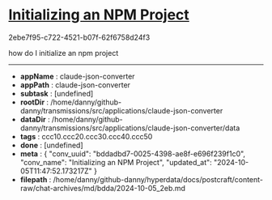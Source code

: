 # [Initializing an NPM Project](https://claude.ai/chat/bddadbd7-0025-4398-ae8f-e696f239f1c0)

2ebe7f95-c722-4521-b07f-62f6758d24f3

how do I initialize an npm project

---

* **appName** : claude-json-converter
* **appPath** : claude-json-converter
* **subtask** : [undefined]
* **rootDir** : /home/danny/github-danny/transmissions/src/applications/claude-json-converter
* **dataDir** : /home/danny/github-danny/transmissions/src/applications/claude-json-converter/data
* **tags** : ccc10.ccc20.ccc30.ccc40.ccc50
* **done** : [undefined]
* **meta** : {
  "conv_uuid": "bddadbd7-0025-4398-ae8f-e696f239f1c0",
  "conv_name": "Initializing an NPM Project",
  "updated_at": "2024-10-05T11:47:52.173217Z"
}
* **filepath** : /home/danny/github-danny/hyperdata/docs/postcraft/content-raw/chat-archives/md/bdda/2024-10-05_2eb.md